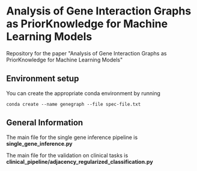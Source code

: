 # Analysis of Gene Interaction Graphs as PriorKnowledge for Machine Learning Models

Repository for the paper "Analysis of Gene Interaction Graphs as PriorKnowledge for Machine Learning Models"

## Environment setup

You can create the appropriate conda environment by running 

```
conda create --name genegraph --file spec-file.txt
```

## General Information

The main file for the single gene inference pipeline is **single_gene_inference.py**

The main file for the validation on clinical tasks is **clinical_pipeline/adjacency_regularized_classification.py**